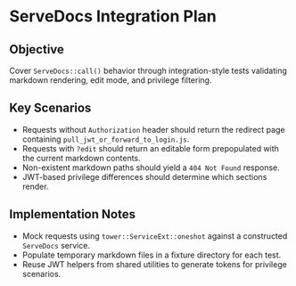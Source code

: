 # ServeDocs Integration Plan

## Objective
Cover `ServeDocs::call()` behavior through integration-style tests validating markdown rendering, edit mode, and privilege filtering.

## Key Scenarios
- Requests without `Authorization` header should return the redirect page containing `pull_jwt_or_forward_to_login.js`.
- Requests with `?edit` should return an editable form prepopulated with the current markdown contents.
- Non-existent markdown paths should yield a `404 Not Found` response.
- JWT-based privilege differences should determine which sections render.

## Implementation Notes
- Mock requests using `tower::ServiceExt::oneshot` against a constructed `ServeDocs` service.
- Populate temporary markdown files in a fixture directory for each test.
- Reuse JWT helpers from shared utilities to generate tokens for privilege scenarios.
